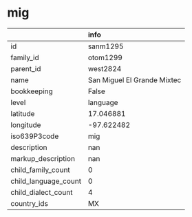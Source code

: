 # mig
|                      | info                        |
|:---------------------|:----------------------------|
| id                   | sanm1295                    |
| family_id            | otom1299                    |
| parent_id            | west2824                    |
| name                 | San Miguel El Grande Mixtec |
| bookkeeping          | False                       |
| level                | language                    |
| latitude             | 17.046881                   |
| longitude            | -97.622482                  |
| iso639P3code         | mig                         |
| description          | nan                         |
| markup_description   | nan                         |
| child_family_count   | 0                           |
| child_language_count | 0                           |
| child_dialect_count  | 4                           |
| country_ids          | MX                          |
